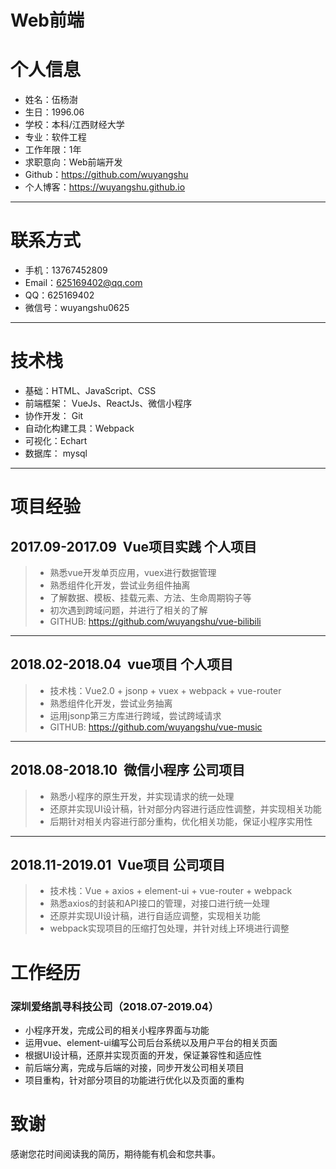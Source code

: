 # Web前端


# 个人信息

 - 姓名：伍杨澍
 - 生日：1996.06
 - 学校：本科/江西财经大学
 - 专业：软件工程
 - 工作年限：1年
 -  求职意向：Web前端开发       
 - Github：https://github.com/wuyangshu
 - 个人博客：https://wuyangshu.github.io

---

# 联系方式

- 手机：13767452809
- Email：625169402@qq.com
- QQ：625169402
- 微信号：wuyangshu0625

---
# 技术栈

- 基础：HTML、JavaScript、CSS
- 前端框架： VueJs、ReactJs、微信小程序
- 协作开发： Git
- 自动化构建工具：Webpack
- 可视化：Echart
- 数据库： mysql 

---
# 项目经验

## 2017.09-2017.09      Vue项目实践  个人项目
> - 熟悉vue开发单页应用，vuex进行数据管理
> - 熟悉组件化开发，尝试业务组件抽离
> - 了解数据、模板、挂载元素、方法、生命周期钩子等
> - 初次遇到跨域问题，并进行了相关的了解
> - GITHUB: https://github.com/wuyangshu/vue-bilibili
   
   ---
## 2018.02-2018.04      vue项目  个人项目
> - 技术栈：Vue2.0 + jsonp + vuex + webpack +  vue-router
> - 熟悉组件化开发，尝试业务抽离
> - 运用jsonp第三方库进行跨域，尝试跨域请求
> - GITHUB: https://github.com/wuyangshu/vue-music
   
   ---
## 2018.08-2018.10      微信小程序  公司项目
> - 熟悉小程序的原生开发，并实现请求的统一处理
> - 还原并实现UI设计稿，针对部分内容进行适应性调整，并实现相关功能
> - 后期针对相关内容进行部分重构，优化相关功能，保证小程序实用性
   
   ---
## 2018.11-2019.01      Vue项目  公司项目
> - 技术栈：Vue + axios  + element-ui + vue-router + webpack
> - 熟悉axios的封装和API接口的管理，对接口进行统一处理
> - 还原并实现UI设计稿，进行自适应调整，实现相关功能
> - webpack实现项目的压缩打包处理，并针对线上环境进行调整

# 工作经历
###   深圳爱络凯寻科技公司（2018.07-2019.04）
- 小程序开发，完成公司的相关小程序界面与功能
- 运用vue、element-ui编写公司后台系统以及用户平台的相关页面
- 根据UI设计稿，还原并实现页面的开发，保证兼容性和适应性
- 前后端分离，完成与后端的对接，同步开发公司相关项目
- 项目重构，针对部分项目的功能进行优化以及页面的重构
   
   
# 致谢
感谢您花时间阅读我的简历，期待能有机会和您共事。
      
    
    
